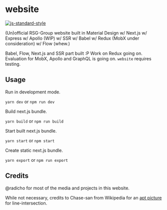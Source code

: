 # website

[![js-standard-style](https://cdn.rawgit.com/standard/standard/master/badge.svg)](https://github.com/standard/standard)

(Un)official RSG-Group website built in Material Design w/ Next.js w/ Express w/ Apollo (WIP) w/ SSR w/ Babel w/ Redux (MobX under consideration) w/ Flow (whew.)

Babel, Flow, Next.js and SSR part built :P
Work on Redux going on.
Evaluation for MobX, Apollo and GraphQL is going on.
`website` requires testing.

## Usage

Run in development mode.

`yarn dev` or `npm run dev`

Build next.js bundle.

`yarn build` or `npm run build`

Start built next.js bundle.

`yarn start` or `npm start`

Create static next.js bundle.

`yarn export` or `npm run export`

## Credits
@radicho for most of the media and projects in this website.

While not necessary, credits to Chase-san from Wikipedia for an [apt picture](https://commons.wikimedia.org/wiki/File:Line-Line_Intersection.png) for line-intersection.
